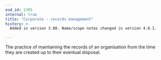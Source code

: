 ```yaml
---
esd_id: 1305
internal: true
title: "Corporate - records management"
history: >-
  Added in version 3.08. Name/scope notes changed in version 4.0.1.

---
```


The practice of maintaining the records of an organisation from the time they are created up to their eventual disposal.

